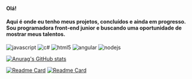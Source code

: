 #### Olá!

#### Aqui é onde eu tenho meus projetos, concluídos e ainda em progresso. Sou programadora front-end junior e buscando uma oportunidade de mostrar meus talentos. 

![javascript](https://img.shields.io/badge/JavaScript-323330?style=for-the-badge&logo=javascript&logoColor=F7DF1E)
![c#](https://img.shields.io/badge/C%23-239120?style=for-the-badge&logo=c-sharp&logoColor=white)
![html5](https://img.shields.io/badge/HTML5-E34F26?style=for-the-badge&logo=html5&logoColor=white)
![angular](https://img.shields.io/badge/Angular-DD0031?style=for-the-badge&logo=angular&logoColor=white)
![nodejs](https://img.shields.io/badge/Node.js-339933?style=for-the-badge&logo=nodedotjs&logoColor=white)

[![Anurag's GitHub stats](https://github-readme-stats.vercel.app/api?username=marinsnana&theme=dark)](https://github.com/marinsnana/github-readme-stats)

[![Readme Card](https://github-readme-stats.vercel.app/api/pin/?username=marinsnana&repo=insta-page)](https://github.com/marinsnana/insta-page)
[![Readme Card](https://github-readme-stats.vercel.app/api/pin/?username=marinsnana&repo=jogo-dino)](https://github.com/marinsnana/jogo-dino)
